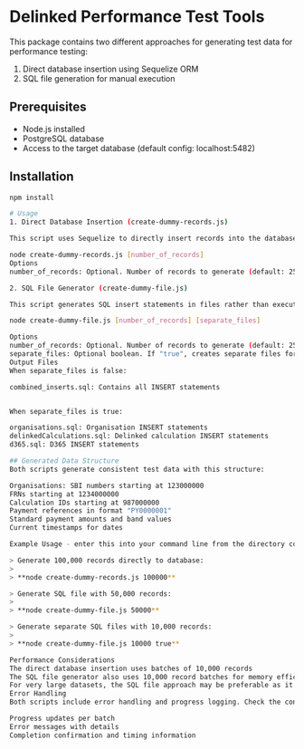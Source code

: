 # Delinked Performance Test Tools

This package contains two different approaches for generating test data for performance testing:

1. Direct database insertion using Sequelize ORM
2. SQL file generation for manual execution

## Prerequisites

- Node.js installed
- PostgreSQL database
- Access to the target database (default config: localhost:5482)

## Installation

```sh
npm install

# Usage
1. Direct Database Insertion (create-dummy-records.js)

This script uses Sequelize to directly insert records into the database.

node create-dummy-records.js [number_of_records]
Options
number_of_records: Optional. Number of records to generate (default: 250,000)

2. SQL File Generator (create-dummy-file.js)

This script generates SQL insert statements in files rather than executing them directly.

node create-dummy-file.js [number_of_records] [separate_files]

Options
number_of_records: Optional. Number of records to generate (default: 250,000)
separate_files: Optional boolean. If "true", creates separate files for each table (default: false)
Output Files
When separate_files is false:

combined_inserts.sql: Contains all INSERT statements


When separate_files is true:

organisations.sql: Organisation INSERT statements
delinkedCalculations.sql: Delinked calculation INSERT statements
d365.sql: D365 INSERT statements

## Generated Data Structure
Both scripts generate consistent test data with this structure:

Organisations: SBI numbers starting at 123000000
FRNs starting at 1234000000
Calculation IDs starting at 987000000
Payment references in format "PY0000001"
Standard payment amounts and band values
Current timestamps for dates

Example Usage - enter this into your command line from the directory containing the scripts, in this case it is within the /app dir.

> Generate 100,000 records directly to database:
>
> **node create-dummy-records.js 100000**

> Generate SQL file with 50,000 records:
>
> **node create-dummy-file.js 50000**

> Generate separate SQL files with 10,000 records:
>
> **node create-dummy-file.js 10000 true**

Performance Considerations
The direct database insertion uses batches of 10,000 records
The SQL file generator also uses 10,000 record batches for memory efficiency
For very large datasets, the SQL file approach may be preferable as it allows manual execution control
Error Handling
Both scripts include error handling and progress logging. Check the console output for:

Progress updates per batch
Error messages with details
Completion confirmation and timing information
```
